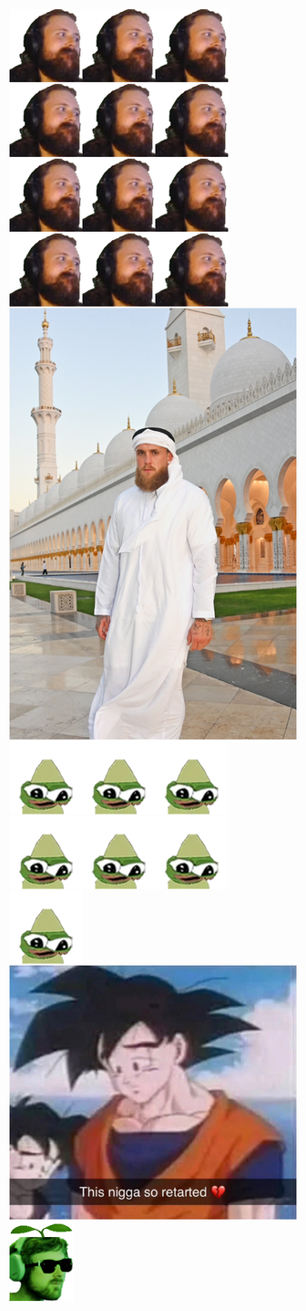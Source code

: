 <img src="9pioyzya5tu71.png"><img src="9pioyzya5tu71.png"><img src="9pioyzya5tu71.png"><img src="9pioyzya5tu71.png"><img src="9pioyzya5tu71.png"><img src="9pioyzya5tu71.png"><img src="9pioyzya5tu71.png"><img src="9pioyzya5tu71.png"><img src="9pioyzya5tu71.png"><img src="9pioyzya5tu71.png"><img src="9pioyzya5tu71.png"><img src="9pioyzya5tu71.png">
<img src="GehjmReXwAEgt_o.jpg">
<img src="pepeeja.png"><img src="pepeeja.png"><img src="pepeeja.png"><img src="pepeeja.png"><img src="pepeeja.png"><img src="pepeeja.png"><img src="pepeeja.png">
<img src="F_94ju2WoAAbP11.jpg">
<img src="gqczb5ufv4781.png">
